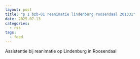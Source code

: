 ```yaml
---
layout: post
title: "p 1 bzb-01 reanimatie lindenburg roosendaal 201331"
date: 2025-07-13
categories: 
  - rss
tags: 
  - feed
---
```


Assistentie bij reanimatie op Lindenburg in Roosendaal
